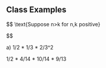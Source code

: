 
## Class Examples

$$
\text{Suppose n>k for n,k positive}



$$



a) 1/2 * 1/3 * 2/3^2

1/2 * 4/14 * 10/14 * 9/13



